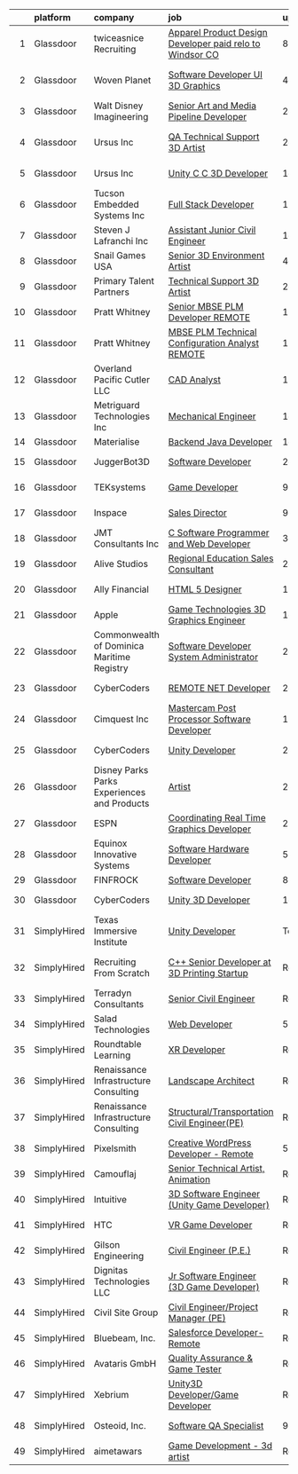 

|    | platform    | company                                      | job                                                                                                                                                                                                                                                                                                                                                                                                                                                                                                                                                                                                                                                                                                                                                                                                                                                                                                                                                                                                                                                                                                                                                                                                                                                                                                                                                                                                     | update_time   | location                      |
|---:|:------------|:---------------------------------------------|:--------------------------------------------------------------------------------------------------------------------------------------------------------------------------------------------------------------------------------------------------------------------------------------------------------------------------------------------------------------------------------------------------------------------------------------------------------------------------------------------------------------------------------------------------------------------------------------------------------------------------------------------------------------------------------------------------------------------------------------------------------------------------------------------------------------------------------------------------------------------------------------------------------------------------------------------------------------------------------------------------------------------------------------------------------------------------------------------------------------------------------------------------------------------------------------------------------------------------------------------------------------------------------------------------------------------------------------------------------------------------------------------------------|:--------------|:------------------------------|
|  1 | Glassdoor   | twiceasnice Recruiting                       | [Apparel Product Design   Developer  paid relo to Windsor  CO ](https://www.glassdoor.com/partner/jobListing.htm?pos=117&ao=1110586&s=58&guid=000001810e9c84d59a0ad4e4442e4606&src=GD_JOB_AD&t=SR&vt=w&ea=1&cs=1_95970849&cb=1653807548031&jobListingId=1007880361563&cpc=036CEF58F9688075&jrtk=3-0-1g479p19k3c57001-1g479p1a2q0vu800-8a11fdc5b321a8b7--6NYlbfkN0AIiLXtwtv0BDns9BiY4ItblantFozdL6jLmLxNvS8mvjuxisTwqC5ewU9J4A8E63foJ-A_lySQ2VsWUQwE8anLgIJJxcV_Bb4WZI8E7VZy_mPCi2vahptKgDx5Pv8bMce6aD8P6J1jFxlYHhuFHZVSEaaG63pBZsUYpKgUcgevvK8GLMYD9fd59yFV9CSVvzo87yat9GvcG9ZGuylslfRl-E5OFkM1dhYik4CHnTGh6Nqs5ZFKmK3lmQsFBpgN48R2KnFT8gOLBlcl3s-WNEuWNnPhvdfVEhrBXrW0q_FGPMFxAWQiVq82LAfpVY_ySBQyiYDHvknQQ5-EAlut9DrsfIFrlcJbLdtv7QyreAJQFTZekX1sUyrLKlg_KzD0pwY8MdH-yxzghHFHE_Nny5cxcZokhTtdkQG_ltog-lB_Gq9cyLnBpL4OYKkmrhgpLm_LdS7xwEixq2i62EbNVg1Oev7K9iQokvNi4JPoxjOzoCBMmb4CrySyZPCeuoLcYhX_ZpU0K1XrrEbOob9fgE_i1HV_p60QC4LQoF1ktrDpyoyxlraYpV8y)                                                                                                                                                                                                                                                                                                                                                                                                                                                | 8d            | Colorado                      |
|  2 | Glassdoor   | Woven Planet                                 | [Software Developer  UI 3D Graphics ](https://www.glassdoor.com/partner/jobListing.htm?pos=114&ao=1110586&s=58&guid=000001810e9c84d59a0ad4e4442e4606&src=GD_JOB_AD&t=SR&vt=w&ea=1&cs=1_f78dcf0a&cb=1653807548030&jobListingId=1007890992132&cpc=A8EA696C92E7776B&jrtk=3-0-1g479p19k3c57001-1g479p1a2q0vu800-7c8ecdf940791dc0--6NYlbfkN0DSgjPPcnEdvoK3uuxfISLALE6pB1FR7YSHOr_tSg5_QCn410VK5Ds4sai37YL-FnH_M2Fnv0gjQ9TOzNTRle5O8StGDaF5nwXTjI4WZakCJvD0hoVC8rY9ZivgsNBzAZH1yAVgljWPxrQjSfhDdac-mVtFJvKlX_SSyDg74TVmkLWO-wnLXDbREoiEVm7c695Xab_JE4K77Sdv0HjICmipoBYVqD8q8vTfv8dxdrEqAXQh7Qp6cARbfxTCGzRiMpQ7Ceb8_sI0TkiObN6hQybmkripUpyGAHw0H5K39srUuFiErbrXf5DMGgMxi-JK-5OTc-A9vXhL87z9Qs8frdECHw7jRt2fMTS6MFUrMyglTpq1JKb7DvWaPgZFoZI8JmWT6Uj2gN4AixrZXMBNuaOrARkVA9Gx-9YlAFIdVJmVdG79gU-5tVVRsP54Z8_RJloXntSW56kTwLOwZjyjfYKSyb2Tz1TJWi_3waMIDMAJ2sH54CUBWZ0Ixd484KJRbvsaGbsNYLIXeSW_X_rTEqlJzhVkfASTiMrk3-wyXCVuZ7ZrrDYwe9h62WliyMUrhnQR4kA-cZf7vsGt5-4K10UH)                                                                                                                                                                                                                                                                                                                                                                                                                                          | 4d            | San Francisco, CA             |
|  3 | Glassdoor   | Walt Disney Imagineering                     | [Senior Art and Media Pipeline Developer](https://www.glassdoor.com/partner/jobListing.htm?pos=124&ao=1110586&s=58&guid=000001810e9c84d59a0ad4e4442e4606&src=GD_JOB_AD&t=SR&vt=w&cs=1_4deb51b9&cb=1653807548031&jobListingId=1007895970564&cpc=C4A69CCDBB3B9599&jrtk=3-0-1g479p19k3c57001-1g479p1a2q0vu800-0d85419c0eff3377--6NYlbfkN0DAFTyt7pbDCC2JPO79CSdi1dIb81yjczP5qsKcZIxgiRd1qisRd4re16D_VG3-wzVt0-0D5x6rmlss_VCg6q5uzmuhY_PrdreCqSPE6Q76mZD-WMWmgdFJBtb2bJJZ1absgdvkTQaQoHr8cfIBECnQnPQdmHAH7IAf4i6mr8uXlZ3hthRGMLyTPMRCWyNmyK8xCpWw5E-WuMxpBL9GaLwOvfakTahWdokrNXhXrPDEpYTdSd2ooyuwrezVXUJJQqxMDSkXgtdcH8lhDe7Hgv-ipJJ4yXK7QP1EcijSMNw7ncvHwH6CjOmFbpdTKE6s-_rTltAR-MHKsXwqNrEjWAj8MpBK0rDoKcXSXbtkFe_1dwhbtDiCGX_q_q59neVvEYx2JbshJACE4nexC802LHnMkBHpjJku9gEnxd8-qXIS1bhSbyxB8D-D)                                                                                                                                                                                                                                                                                                                                                                                                                                                                                                                                                                                                           | 2d            | West Jordan, UT               |
|  4 | Glassdoor   | Ursus  Inc                                   | [QA Technical Support 3D Artist](https://www.glassdoor.com/partner/jobListing.htm?pos=123&ao=1110586&s=58&guid=000001810e9c84d59a0ad4e4442e4606&src=GD_JOB_AD&t=SR&vt=w&ea=1&cs=1_93c2e24e&cb=1653807548031&jobListingId=1007895506669&cpc=1CBFC3E34E2A31FF&jrtk=3-0-1g479p19k3c57001-1g479p1a2q0vu800-2f95e1f65c736e8a--6NYlbfkN0CT8vBT9H5mqECx2dfLV_FONLPDKpIRssxVwtj05Tmm4rA5I0VNOPdM1oYsK66ov5pd1D8TFEzF-bPxv7iFcqwJIp8izRZ0O7z5k-EIgIS-qEe3oSm8paC71AzvSTsFdbaqVcnybvg7X3v-Dl3nVei1INK04EuV7KbUNp9NSXlRlNBPnwF4hc_LsGlEE-AaNZvzm4ZA7vXpyZPm7v57EMBRz87C_HhGUbs8njjIMve5lDnKEpm2TndLO9niM_2YMMsDghyT753m9Wl0IH70lPlrILQM-Lnj5KvMKW0Hf15fCu3-qqRY_BQ-Orgz4U6byYLyfJoVp_ABLLDBrzoDer1MWaMdCe1bzq2QGaOQUiullHDl0HwP9svnh-wT5nTLgp1oJbrjKmcNTt5XdzV48PbM6dt8fmprbDwViJsTxwtYRDzNmTs7hCy6MCjYfU44Ry1wZUe3b47QNOOdkm5stWB43lH8KD1CtqAqXA2L6qeSYOJdLfogPH36olUaRPEBSSj11YEPYjCIxyRKuPsGC81I3WL5kVhkoMvDq_9imx7fDjYP-IElT7WkB7rE_S7H7jsJc4WLC3eefJnLeovcFI5OyC9iCj0UWlBtZkgI8DpQ8YqaeSi2wyT05Dv8S6RFL9zBUONJNxXrP8wpB2EaELkq7rr66EM1A1ivVdZi1qUBiTiejhbkN2VlOOGpgJM6GhifoVSTUrwaUQGdujroaRkNMrW_qjqW0XGWM2536qkeKHJ9yh0ozgmmf1v0-5oafQTmJkhOe24p_JurFWTc48wBgqqSsglpC5NnSi7una9H393IeDVVvfxC_84e5pT7eTApKEy-W1Oqg7JjTmxSLpjvoeg4JDkalMSlnSXyzQV7GtRrNbHEKwPT3phaG1PImrHn17dm5Mdr_Jr_zmt-Rz-qWy60tHxagYpF4x1GZUj7GUIyZNgCQO_aE2RPGh1jim0mjt-cc9t4xUXzMVxXEKr5p_f2jaOWvpPJuGT1e6iNx17LOar0ABTYzL1rXgnyuQA%3D) | 2d            | San Francisco, CA             |
|  5 | Glassdoor   | Ursus  Inc                                   | [Unity C C   3D Developer](https://www.glassdoor.com/partner/jobListing.htm?pos=122&ao=1110586&s=58&guid=000001810e9c84d59a0ad4e4442e4606&src=GD_JOB_AD&t=SR&vt=w&ea=1&cs=1_cf3ca2db&cb=1653807548031&jobListingId=1007899085214&cpc=56C4EA4A1A191A49&jrtk=3-0-1g479p19k3c57001-1g479p1a2q0vu800-e94ba3e8f5e09dfd--6NYlbfkN0CT8vBT9H5mqECx2dfLV_FONLPDKpIRssxVwtj05Tmm4rA5I0VNOPdM1oYsK66ov5pDGOLJHGnDLBGJyQ1GPi5-bziv7MwQqUEBr1DOUreN8GzYgEC_gJlyWgSfTpdGPPjD4QSlY1HIR-NFpcoAXS27VgnrBDy-bqdhYISd3i7bD79cjzAdSEJN2VeD1TohrI3Kl6f4QCjwczBeNwLH492qEibsIYUqUqv1obeyjhm_U6tXQQQYMvB0oqKZB-4clx3_VDDAtfbIzk20XcGIijaVf1iB5mIjDtsGc4bWVqeZW3rlvCylL6PtwqdlxRLcC_tusSnNKVurm-c1d-GjwcYDbIZNJ-DYqS4hw0VrJlq6llBSDVc-Juf__BadU0uzlxcgotLz-PTagkCbRMooCz2tqROxSl77ccmnRe8YFBMa5JaGtHwi2RJKsPo6Q8-wOUWNO2badF__AL8lRiR1jB6wgrkY_tnA_IdcKF5O4SJqPoVufWnd6yMZnEdXh2vTOhhylZjQ8dMJF3QGQzp-VyU0n5MaZtRGd6GBMtcUpo7OMArGJJhGcMgvMl7QKjt09ZybzD_BLLae9A5NWAsNAv3DDUSis0PpdK--iglZGPmcB5z3L1sM-PqqY7znYjFr9Ex7q995PrxpQ3SsbOSgZmjsNifP13dyAs3K24jrrIBT4D14S1iPg8QFMoXImt_F5JF2LV9AK_o0KKkd_Ou0DrsD7qv8dlAEq63TGLP73OERWcglX0tuJpoiDSX58eKpHAscMBal2p9BmC-B0mi3Vmvpsf-oH601Mu_fLPylEPozq9WSIWO7XAB8YcV47g7yfq6Uh0v6YNaiwDUdZ9WvBrllwHdEvUrC7Rzrhh5P-Qn8zJYCLJgp1lPQX_Ym0bLjO5k5t0QXCK-bhWWx0kB6s9jSpINAURFzXkHaWi7-syFcYZQxuxc2-GhY9qsQcnfl0DaarNBCVagFhLPvylFZkEjzKH5u6DxTyMeOkzRXsxSo-rC3dYG5Q113)                     | 1d            | Redmond, WA                   |
|  6 | Glassdoor   | Tucson Embedded Systems  Inc                 | [Full Stack Developer](https://www.glassdoor.com/partner/jobListing.htm?pos=108&ao=1110586&s=58&guid=000001810e9c84d59a0ad4e4442e4606&src=GD_JOB_AD&t=SR&vt=w&ea=1&cs=1_b754d400&cb=1653807548030&jobListingId=1007869703832&cpc=CCC092465BAD6A93&jrtk=3-0-1g479p19k3c57001-1g479p1a2q0vu800-5fd1bd1142a7f6cf--6NYlbfkN0DukAwDndutArnS8OT3znlJ-TW2KpK_7rZjO0LfXc6UVM8FZ84QkzchW6kNIUk5yXlGlSHINEs3GYnHAe33ruYQ7acu2shX3y91fy7GA5Ggb9jqgENRH08a7_WN44uwwPe6j8anbHaGKcyWCIuJ_7VIjc3Lum0BrcwIswYWqiG5d0K5mhptP3KPyyMa2tTd2Y623LsBSXEsGceaH9FkcGWpW8MSdJ8enUmEZE0_lgkQlBoJPj8Zw8v3caaZHYWrE9-Xv4r3MUJMUGPvGVtpYhJ6ZJcU5gynMEfppKHDB8HihaHxiJQvRxJtfjfTNcC-zI_fGbhUbSjU6zHWhp5Zb_HJt6EexvC8HfSU-lYGeJ3rZdbel0-7DvZYVxhgqsu4bZYssQaQGW-HLA6lkaAQPn4MZ4z5LnOAuase3orxzWRDZ1nFWFKcip-9reoEZ7qQHJkRC8mPN3VZGnNDbfw4P1MMWZSA0Xk3Ac0f8pMoFplpkhxTnTJGRRz2hz8CZsUKhtk%3D)                                                                                                                                                                                                                                                                                                                                                                                                                                                                                                                                           | 11d           | Tucson, AZ                    |
|  7 | Glassdoor   | Steven J  Lafranchi  Inc                     | [Assistant   Junior Civil Engineer](https://www.glassdoor.com/partner/jobListing.htm?pos=103&ao=1110586&s=58&guid=000001810e9c84d59a0ad4e4442e4606&src=GD_JOB_AD&t=SR&vt=w&ea=1&cs=1_2913a212&cb=1653807548029&jobListingId=1007899236167&cpc=4975F0A44038F145&jrtk=3-0-1g479p19k3c57001-1g479p1a2q0vu800-81d681516ebb2445--6NYlbfkN0D_KRozbKJx95I3LRYgbj09bqBDFeyQG4s8tCOB31p2DEld8ztPbmN09lK1x0mXGdiz1Rov8eNVJZ4KZ0lrblLLlYCYSIiqXnxCxP4vwJ5WtwkgReC5NMacHbbPY4U67NMMAtV0nWjXrkbMUVARhIuHRqgNZ91hqussH96hFM7oP4W5Bfc1F3HpWlK2ZUgyBi4eAamSp377S8P4SWYAKCQ-lleh3XHHVnDONdAA3yx0q6sWykmaP1o0fULzZ6ctmLaOrMmv5MfU23odZzo5XvWoko6qV7AQv7gkHyEKhAKQv9ZsEQqWjuGJ0lSU2_IUKkQ4tW2jQWMOcXLFNGuob6bAmDQxIjBQmkd2z2RhFXF1iyguHWoffkks7sURXo_C8NBEG99E050C_3XKJpZFpQhMmupikvZyeMtQNEidDpFAWNAgJ7yFqX2UOWRhLSS0c2JkiFZATx_35TUtZxCbTE_FtImj8Egg86nJ2U4SV7Wb6m-MPyiKBWj0Zx2UmCjfzmj3WPAI0N44sjTJCsEpn0Yv)                                                                                                                                                                                                                                                                                                                                                                                                                                                                                                            | 1d            | Petaluma, CA                  |
|  8 | Glassdoor   | Snail Games USA                              | [Senior 3D Environment Artist](https://www.glassdoor.com/partner/jobListing.htm?pos=120&ao=1110586&s=58&guid=000001810e9c84d59a0ad4e4442e4606&src=GD_JOB_AD&t=SR&vt=w&ea=1&cs=1_55d44d28&cb=1653807548031&jobListingId=1007891121624&cpc=C891152315FA1AD8&jrtk=3-0-1g479p19k3c57001-1g479p1a2q0vu800-6f5450737e7cbabe--6NYlbfkN0Cw7niSvkhlOnyUOIKh8iEFaGQrF0ehIy67CPytvastGet8VY92S4eEQPA59FvJSyALzQLKmON4ihT5y7FSAQA-pZYqnf8L1IqcBVu5scR2AtIE9jU4FxRkyLy7SNyCAx_VBfRBgn7s1AhkzDn4utQikeMqSMZpSgsG7xb7uqaP2M_HV_5YRGDcBn3SACexxgrtB6EDkuvkg-jdV9WJ-lh-s-IvSxKpnJdUtoUQnfhkGI6UwoWTZCDWotcYC5i5W4jjm7P9JbrA4hEBXDiU0MId4rCBImYM3CMAdV7JPANZFIHMavuttdYvIcVHUPBmWvVHzw4pYybvwTgvivTRQLdDlL0ZUHSCwmV9TacEoSpH9BpIA0PJBBUob_Igws85IOR85UeVCEmGToQMRlDWeBesAtZOzdEkA7rQA1FJnGIZpZUuRxbb7fS4W5oAaPPmFF27_O5kwPe5up8vVKkecyYc)                                                                                                                                                                                                                                                                                                                                                                                                                                                                                                                                                                                 | 4d            | Culver City, CA               |
|  9 | Glassdoor   | Primary Talent Partners                      | [Technical Support 3D Artist](https://www.glassdoor.com/partner/jobListing.htm?pos=129&ao=1110586&s=58&guid=000001810e9c84d59a0ad4e4442e4606&src=GD_JOB_AD&t=SR&vt=w&ea=1&cs=1_833621fc&cb=1653807548032&jobListingId=1007894993811&cpc=F41FEAB56D215062&jrtk=3-0-1g479p19k3c57001-1g479p1a2q0vu800-c0b4544b55f3ebd4--6NYlbfkN0DOCvLQenlXS7fh3AEEtPwhntZQnPW7UfiJ0vyM-Z38ZvlXuLrJoooXVJlodcpC3T9Od6cbpfJgIWqiuINw0fNhhNTaF1Mci7x_Zd12RqSMfqbdVCxm5DssEpF6HAe2Idg3BtLK9AsTmb8en9iJfky4k4-O2uNaUztv3f3lg8BajfMA_IRDY__tHwEGV6amdfqB_OaQXk2WeL6mfh4kGEwZ9BWXN4ubC0Z_j1huoRREN2UP_Li3P4uFbcpYot247Bw-jt9ocC8HgFG0Ax7Bq7E3ATdtJ2vGpE6-fB9Lu6lfM2iLgE3z6oP0AnZzLTOmedZO-eYipE_hOTV7Qdj8klbrjom7-CZ1WlINl5ofImPRP6GlgICzjmtUYr3W4khRhNQxE7IUPxfDehSB76Z_ryvJ0eJ3DucOw4swBnC0Mfzn4hRm5mwRn-4NVl3UecZE3YWTLWIpI_Nn20DBBBWLYBBHeMbrmSeBBEHylpXGdjvpuhlrFgnmXYeJrU6KFaJRGplvClA020XOlQ%3D%3D)                                                                                                                                                                                                                                                                                                                                                                                                                                                                                                                      | 2d            | San Jose, CA                  |
| 10 | Glassdoor   | Pratt   Whitney                              | [Senior MBSE PLM Developer  REMOTE](https://www.glassdoor.com/partner/jobListing.htm?pos=113&ao=1110586&s=58&guid=000001810e9c84d59a0ad4e4442e4606&src=GD_JOB_AD&t=SR&vt=w&cs=1_10cf627d&cb=1653807548030&jobListingId=1007865501586&cpc=A0032DE20586B9BD&jrtk=3-0-1g479p19k3c57001-1g479p1a2q0vu800-a51004b28545bd0e--6NYlbfkN0AmeoOzMpFeQa4nQauBOkgcasiRGbz5T5YfctgmEyRynu_B7G8R18zY3QvB_Ozxzaa_Aq5b-oEUSjsLHODoWQDaA7RdtE-QN4mSB7B4hf6V48DBggxRggw5aUXBOttuuONLVu0RGIvKthxZP0NA1GttSvPBxSIn_JEhtNqcBdLD4XOHDJ5ibDz9WEw_HnmbnsM1VzvFk4_cHV1SsOtnm5SwVJO56-ZseEgyFUSuB_zMURag6bgsi4OSC90c7J74V1tHuhyQl8OuIAdD66umjrIYebsLihofH4hoe1m6_XanOIN_TRDdX7n2YjfIVCHpATHARIpK_FDtIsZmdPnkPc47-eYdI8z_yyCaEr4O1sCTmfgWkJvw7YHG8TD6PQFvEPGnH4dWv0feiqnVwSZZWiH4dGLfKYbnjHJkMscwVRZ7j0XrZRAt4bfwE3xDGHtkKhQsLNA8rEC47rfpoNPZVdwPx0PLOQ0UUJ0RzJwQKSg_EvLVyJ6qZiIad8vFVkEsPRaaT4B2ERk9ZpkhRq3OB7JE_uViRuKSXe4vjDijffauGEo1hNKIaC30A1kfVJYtHfXGiCSTXMySUA3ZRzEoY1c5ETg3CZL4bEQrtjdKJBCVIKSIXtUxn_VOT2KbTymcnRVeDJPw9_-usNsxsATqNVLfn77zFf5pqtyJHacQNtMYFh-MmGu1wrRfmzIShxx9QseHBtqRZoXwe3kmIp3PQ7E_ssPZqNXrRvlQdlUwaX7qgqlDZhk5925ErxZ_xlS__QkNX6QqRPoZWzFL2kAq_qfMtWggxKyS3T8B0MOtOO1CYL2pM-ltuvDG_1eWNU1cgk9n1bGnuScGKA%3D%3D)                                                                                                                                                                                     | 12d           | East Hartford, CT             |
| 11 | Glassdoor   | Pratt   Whitney                              | [MBSE PLM Technical Configuration Analyst  REMOTE](https://www.glassdoor.com/partner/jobListing.htm?pos=118&ao=1110586&s=58&guid=000001810e9c84d59a0ad4e4442e4606&src=GD_JOB_AD&t=SR&vt=w&cs=1_50885ef0&cb=1653807548031&jobListingId=1007865501583&cpc=280AB1FAEDD8D536&jrtk=3-0-1g479p19k3c57001-1g479p1a2q0vu800-e56c74e73a2341e6--6NYlbfkN0AmeoOzMpFeQa4nQauBOkgcasiRGbz5T5YfctgmEyRynu_B7G8R18zY3QvB_Ozxzaa_Aq5b-oEUStuLmjlqXS3jaGJuEXBlkbOYd7F8nqbuwD6Xm-1Ek42RoyLPRVbiVBROKLLLJjep5k9fcRgO_6Fu3RszPY2VAiZrXNlXdm3PoPBQIl7ysMIiUVh3YhhRnnsS8yoOgHgGvq5nlhVbQPAY_e9tYb-gHGIiNsVAPrTYQr9czYOv_yEshRxnDPn0uVqnvCbwNCdAI-as-7eN_Adro_Be4JslgwFIzBBs7eDR2rOXGfuqZQn3cB5d69LLsuWzUOnLIqbqLAYpe99uFY0fj5leZ2MUKc3jJgqjH-S3YewK71Gkhh8Ybl885xT-HCwP6SqZPmL13kdQ2ZAQsNFCvfuC5Vs5MqpmDAODz-IotU-H_XImAGIbZROhImxYXv-KlhZkkVdD03Yr-e8gE-Ofm1t4EH5tbvnUiIxR2eVDDaL5T75aK07kttVPnG-z50x8h0mOEcaznRk25y6ktG1G26r_wBxbvO0W8W21dY0QVKEP-q6dCLpsaOupW0C54uqUOI-pWzd3I42sCLhgbbg_rOUQRrG-RrGnrape4me9GFgaTafRsVVdYrLTY1XRUJy2ye5RvWkxUVnkIe68CPhGFOOl1l8IIiU1QfTreU6a09QuosPo2EgxUVF_i42X6iE4o3Uryh4o37PueRptnz3WswW0A8DJlhcdKFo5XxlfEddDu6_VAkHom080dOZJQokQ-IhgD6l5wb-HEC0HCFBXJZv7iOWTMaDedL-n5yHOtHP3_f9e-to4fd3m6iKtB0bfM6kZzsZN4g%3D%3D)                                                                                                                                                                      | 12d           | East Hartford, CT             |
| 12 | Glassdoor   | Overland Pacific   Cutler LLC                | [CAD Analyst](https://www.glassdoor.com/partner/jobListing.htm?pos=102&ao=1110586&s=58&guid=000001810e9c84d59a0ad4e4442e4606&src=GD_JOB_AD&t=SR&vt=w&cs=1_c1adfb6b&cb=1653807548028&jobListingId=1007868362515&cpc=B678326656D05A7B&jrtk=3-0-1g479p19k3c57001-1g479p1a2q0vu800-0bb0690a9e93f305--6NYlbfkN0DOOnRDLrEJuK1J75IGKbcIpdCcuPLE3wu0-haMyvky-o1QRti_szC1BGDDv5kxCexFlJJOQ3QOwkFDoLBKRlhcbpE8Etc0KZboud5XBvzA96EK5RWBbnJBSCtoaZ5c4Sjsn1IutEaOA7Rc14BwBIMY-U806kP15393gN1D8JqtAKuEks2__sMgPMnoSq0HeBxScsmEnEU5TZ-VrsGm2JQGuh7J9bSa0yI0lm1B4cJsDFJ_3766mZZwtxSQ_5juzgD1o-ypuxaaOWa5GI_aqF3fJsyWt3m_g7ZmwIPBynm5o063zVXxuEYYlGiKdR7vhhuFfpXlyTVbrjIYpKurr3_IZL1GXe13hjeKbPR0UEkQbbLJAjUzcy2nNNk7kmt2shZVZwlQY_2cIF6D5MJm-dI5veq7ld0kPFl4EU8gmF-U7bcopSRM7qsqNOxZ2ZNslaPcVVReKHoll1D3HE_8C_DebENj8tmwQZ47bR9vHXPtraxfi1f4CIHk1lAhspdPdwTa8B0ZZBN4xNsNgLObN3EPaoZ_HvKDnHQ0Rg2gcmXPZWreLPGAS3jGVfgtniqTT_-t8mxeuUeLUNfyq65uTW2C-dzoHcYIFoLf_PpQ_5iQKGIP86JoHowh952G0Jn2S87Z43mYpuhpMgAq_mpQqkc_3O-fv1vg_uhmst4ECxqAAsckORMEqUBgQTo6M2PLRfbQqGT8gIzBuRc5Y6Q6MS56hXo5yTIYZxzFbYbyUDCmlfMr3PcDWB0CQLXKxY-rrXg%3D)                                                                                                                                                                                                                                                                                         | 12d           | Bakersfield, CA               |
| 13 | Glassdoor   | Metriguard Technologies Inc                  | [Mechanical Engineer](https://www.glassdoor.com/partner/jobListing.htm?pos=112&ao=1110586&s=58&guid=000001810e9c84d59a0ad4e4442e4606&src=GD_JOB_AD&t=SR&vt=w&ea=1&cs=1_dbb9d65a&cb=1653807548030&jobListingId=1007898886245&cpc=EA19F5B90D514204&jrtk=3-0-1g479p19k3c57001-1g479p1a2q0vu800-b17aa5990e2d13c0--6NYlbfkN0CTJm2Y-SUHCF5Ab7-Lh-42ckmVQALYUjZlnNirY3KK18_bBi2fMducxHUbBbWxwHWCALWSBE4r0uEMz6z8_frUJl3TenUGzFXJJyN6qtVgtdRS-jFND4MA3PKuzytVsWQrgRe_SVA-SaGKjhsXVOlz4Yh6nvoWgcQVK5x-Lle6AdlBo7wfiIaBdMGOoa3xfBONY9IKaXVYfs39YzHhGoGpBmEtlfHMVvCyDWiBi0yNX8pRAKeczIPs81nuBwMXW7BJ84T_CFgXsvKowEHKQGo_WZ87pxTOelUQnkYrGC9PAiyHVbV-IEHEW0Vqd_AIZkHatQVn15Lbw1jc3EtTY7ptawV_j9ON2lUZbrxU36abW4E9NQ0prYvhufYm4bBgAQy_kW7-qUXy4rsAlHpNr-8sHmtwj1uLQ4fdKF8eqnJ2Ti4rmpE6S1l34R21ECu-g2XBcVIcBjQOzEEQXYysVyaAh2T8GbWdUALH9P72ABQuwni0FTWFncNpTN1ASsYvGVJ0I8koAOWdww%3D%3D)                                                                                                                                                                                                                                                                                                                                                                                                                                                                                                                              | 1d            | Pullman, WA                   |
| 14 | Glassdoor   | Materialise                                  | [Backend Java Developer](https://www.glassdoor.com/partner/jobListing.htm?pos=110&ao=1110586&s=58&guid=000001810e9c84d59a0ad4e4442e4606&src=GD_JOB_AD&t=SR&vt=w&ea=1&cs=1_dffbecf6&cb=1653807548030&jobListingId=1007898576123&cpc=444700D72F2ECBCE&jrtk=3-0-1g479p19k3c57001-1g479p1a2q0vu800-c5f81152a7f187be--6NYlbfkN0BL1DyQYBK1tHwoBciZhChALBxjrhsy8rFgUIA85pUFUYWyD8JNRbN5GbuOwVOSt-OqlM_96OIZMvFGhrgw9RqEr8FVKjqsNwAaD00HF8SNaJ6UbA5D4lMGHNSV0MS-Is2bTqsuhDqUMBPRpJAO44Y0UO44DCtLsuBIGe3cEj6yKtqvAV6NkzzlAnHyLLGdSdfx3j4Fl-16XxQPW2JzxGxoQ_enWFC-TvcgHL99Rv8UucPiJxtttBBUKdlqu3DvDr5zM6xSc67GSbH0O1mpyuoRYaMCn679forfvUCaorpWiG1P7eGvQnysV_EVbEADyZxDwi-as4H9JmiZwx2oD3gPcweIeRMExJukTCPbHKHR99LGSq70NMRw-6cLsEvhxfMMhHzmQexC-4ZTWsbXTCIk9id3_cQStiaEKj8ISO6rD8vSAS0C5i18f-HCrxlTyaq0pDzBdzo5lpm36YpYPoSgXnulZp5JPl8P0kLcJ0fryxtlDMadkarE6FUbBbwRgZKKxZ7yp7caHQ%3D%3D)                                                                                                                                                                                                                                                                                                                                                                                                                                                                                                                           | 1d            | Remote                        |
| 15 | Glassdoor   | JuggerBot3D                                  | [Software Developer](https://www.glassdoor.com/partner/jobListing.htm?pos=104&ao=1110586&s=58&guid=000001810e9c84d59a0ad4e4442e4606&src=GD_JOB_AD&t=SR&vt=w&ea=1&cs=1_7b196f69&cb=1653807548029&jobListingId=1007895529020&cpc=214767B2CB6D1786&jrtk=3-0-1g479p19k3c57001-1g479p1a2q0vu800-fe487e633f2c9d77--6NYlbfkN0D6R_LooIo0XrhooaEU74opfISuQnu_V8ZR3VJvibYqco5pcIz0yYB8Ieqd1FkhICQdZmwB1le4wLprn9-SLhES_P3_FDVEzkuWPMQTGt_ttZ29oX6OyOlV0ANOoVlJipMkrSpf5-MPTLxiViNojMGK759bWI0xcNHN1aAkc_MVoHbKbSR-NGx65tNAebyb_RBkyyi0rEd0T6iLKWSZ9Thd6Kou8a-Hs6pACna0I5Eh97F_RDiJAHHIuYnbz-YR2UlNno0FQUiZNgkxKmg7IuXYsSvO6OySN413lfFHG0CqELlxMnpP13BXtfdihmqIp66sC9zg4dlM2GD141vJPdb5eoZ_lU3hhaXi6Hyd3zORMokhZUDuGXhYitSB7DUBm3bWye_hyA5pxYRBTx0Wp5ry1KLEgX42NLgQ_RmELGvCCoWHPToxa_i1pC7hWn02VNhp3KJ7ZBIc2JWZJeBT9vNE3Kz4lcCRDz5fmCgu0LNyhxmz7ew9AGnA21Q5iee1G_4%3D)                                                                                                                                                                                                                                                                                                                                                                                                                                                                                                                                             | 2d            | Youngstown, OH                |
| 16 | Glassdoor   | TEKsystems                                   | [Game Developer](https://www.glassdoor.com/partner/jobListing.htm?pos=128&ao=1110586&s=58&guid=000001810e9c84d59a0ad4e4442e4606&src=GD_JOB_AD&t=SR&vt=w&cs=1_5669004d&cb=1653807548032&jobListingId=1007875996476&cpc=451933188B21919D&jrtk=3-0-1g479p19k3c57001-1g479p1a2q0vu800-6bffca2e1afbaef0--6NYlbfkN0AuKz8EBO1xHDEL7V2YF9xF3dC_I9B9i-Zw2Jh8clPMK9BxhHDJszxSyW718EipT5Oq9GRhNCC56mPg0JChckExQGkTED2HSRuhdoRcyUk8TPVF4mU0Q-baBuh9Zc7UF_MDiwaGijfRq_ioHoK6Xujvvr_2AEaIHGKCLRBJg362LpGZoLQBQlkA2kOJm-Zh7cf1wMXu2OoDci9Vs3xGMlNvgnBRYSGsDGYZiMQKLaksCZPOdQRON3bvVx9TJ02fAktnDp_IMb2ZV23Bbr_FaWq9w9VpWPVMCD88nM9VmjkYhXfv96G3AilDbV95z5fV3nG388abSaiVRv3B7oqB_BpW15yNj7Rz-m2OBnzW84rTwWkSO1goDjydKvvlyyy8riOnKxN1u3-C0UAdgp-8Z2GuHS4uq0qyQc0QeAyj4igN9h9wyXh9MVvQwAkIwUJv9KQZhNDC6hDkOLg9sf2_LcF4AAzPjEQ5df3vgTZCOiOoms-np563n5zJwdMa8WUW0Sc6n5cw-j-IyzdTEPaoOoEGkftgD6YynT19narjmUS9mfGO0Ii3bf9lOq4aEJ2zX40WFrNCPt2CuaBasIkwhHO0699ZVMfACQVehrNhwiO0cqUTXgAAiT60DwrW0Sd0duGZ9s7TX6mHkkAutTYoTqVWXW5_dAQuDU56FxdWLM1VTGYZRMroUbUQ8OGUN7YxgCAaXtE_D_fWkYmFLCchTX_nFOwd5BhsOSzOI6ugpp6q70_PDFxdv3Zx5jwVZN6WH-Fh-ehZvHIzC2AR0et76o_SrVHVcNt3DU2IQpJI9amU7QSzC8b9MWzzUMh1WIBylHASJfHID_cG3iGEx8LV8qmwrI7I21aVL4YaNB69_dGFxhPcpXi9xkDvnMyY2gomrS-szm8KWz8jnf1kFzfXtvGjYmZQLZ947wB19dPFGPpUjPWkKG8JZBP7QgL90tPNfpnikij8IgYdxw%3D%3D)                                                                        | 9d            | Cupertino, CA                 |
| 17 | Glassdoor   | Inspace                                      | [Sales Director](https://www.glassdoor.com/partner/jobListing.htm?pos=121&ao=1110586&s=58&guid=000001810e9c84d59a0ad4e4442e4606&src=GD_JOB_AD&t=SR&vt=w&ea=1&cs=1_b6a93bee&cb=1653807548031&jobListingId=1007877340321&cpc=44CD5376B8534B8F&jrtk=3-0-1g479p19k3c57001-1g479p1a2q0vu800-70e805d956304179--6NYlbfkN0AkaBhM2ofTfpGCO5o2xRbq2m0JsToxGpRzcE_D_fUUdNkps6Pz1qZI55GQXlHSV-aiTwSrKbm6TvsFJqG4IRRekzrGGM50jYlJsYAsYShBbBPqK3Nz2lswo4NvPTJZBf1Ym5qrTSkuEET8ipE8cxPpc6wDkH5BaNn_Of6lD61KutMEJXaVF2rjxCe_e1DOl697qhpb5SdBmjgZBohRs5hwwagIi3abVhvq3TsoZw2DHKkHXpfHcm6Nm6TUxaCVO0d0GLDZ2Bm3GGSDl3T1p9C4ouFF9g0VsMao-vLkOUcXMzp9n-fpjDvfPGZA9iDf5uQONfBrJO3JlTWGoxpx7zQulVH4EDsqZi5feaU_TFafVPaUmGWjXS8_P0wscbfDpWTh6emt5u1MYxoQnrBRRAc-Bn166mnPZv6jgIeAMP175FIHAVs1aonQY12n_N6WSrcBxmx84ceRwgKout3kvmS2LFZTKLb3tizTmPW8wEwxO-YfRxXPI-Kh)                                                                                                                                                                                                                                                                                                                                                                                                                                                                                                                                                               | 9d            | New York, NY                  |
| 18 | Glassdoor   | JMT Consultants Inc                          | [C  Software Programmer and Web Developer](https://www.glassdoor.com/partner/jobListing.htm?pos=106&ao=1110586&s=58&guid=000001810e9c84d59a0ad4e4442e4606&src=GD_JOB_AD&t=SR&vt=w&ea=1&cs=1_1edb3afc&cb=1653807548029&jobListingId=1007892737750&cpc=783E0929E0928ED3&jrtk=3-0-1g479p19k3c57001-1g479p1a2q0vu800-8540b6ca81f1d108--6NYlbfkN0DodxeVlRQMdZiDTEhV6LW4ByvGYCAIhvVr60vTAeW-W-zczbXlIEExCqzW6jEaIvgFuBKyf65KvCm5ojglF0--Utv8eM2M6v20qNLRgG9PZMUY-4DPGeIF6v5WRtJUPxwi8_jaNsa1TYPO_-Rp1jATNf_VJgm1EvayqOqlC6-6bWjU9XnHifqQ8VUJ05yosewmvC95XzVDj1B6IFI60RA3KS7rQYHCV2gST2r4iQHdPxjZYjiL8JYg-Hznq-Arz6f3tp8rzU9T7jbpywT8Os_JO57NbiYaj1EJx_ChzBrz8ehwna2w0Yi8NrRAQv-Fgx9GMVMV1BauNhJnq053rswpskZ6e_asoG_TmOLkfedK70dcVdojwkekhOKbXt4yPcCi53Lk3bGjSccNgbfsaoqH6gA4rlnG5inG2qPcI14fg42Das4eiAXqpcQlhSDwx0mkV9odc35izkCnmpX626r05UklVIUNIa4ir8PlTtwQE1bA46kcP2raGPABIl18TKd-uOJGM0UozfO9l9vxtFzh3QgTIInyIm8%3D)                                                                                                                                                                                                                                                                                                                                                                                                                                                                                       | 3d            | Atlanta, GA                   |
| 19 | Glassdoor   | Alive Studios                                | [Regional Education Sales Consultant](https://www.glassdoor.com/partner/jobListing.htm?pos=109&ao=1110586&s=58&guid=000001810e9c84d59a0ad4e4442e4606&src=GD_JOB_AD&t=SR&vt=w&ea=1&cs=1_86f68d2a&cb=1653807548030&jobListingId=1007895124397&cpc=AA718BBA0476CE1A&jrtk=3-0-1g479p19k3c57001-1g479p1a2q0vu800-2fccb21c2e1ea881--6NYlbfkN0AtR68e5gWpPxoovZgA7Udo-dcymoK0NpHFMpIgh7LYzwY3wN5rRkTJw7S9Un75A1UkfoEPcR-RLTtmXzPwKmOqMqSUGO6XxXBLFjazCM3V1ZfBf1dsKFPwpEorEmRbYNpRuaetMdGHNrVWqKG-YgcH2_4AgN8YNRiRdktTNsy0-IciB3jOXBW6M1cvLhUjxJKoHJPvwY5g-bW4yY02gwMoGg-vrrLmUK208ZGvBmsmjECrPz-kALLqSJkDyNOMmnrIY9TClQaSTHN8dr4DPCTv1wJoPUJLo3rwYCjlJ8N2rpa3Ow8RnbdbR3Qo-LHm6HKTHF18uhsjuo8CKPe6FDj7yzjok0oEPqY3Sssri6qoxG4heJN6g2SQoWgLj55yWgsFPm3EGAkdpcO7Ct71RhtcZ5dFr9s42CAp1sezhCgSrK-z7AIUb19g2_UpFmmolG-X7Kb_KLZTPW1KeaA_UeBGZ9zpSicTLJlOUsHYYlZQaBeGk0P52rQsP2vkz56puWD6yVitcfgDgw%3D%3D)                                                                                                                                                                                                                                                                                                                                                                                                                                                                                                              | 2d            | Remote                        |
| 20 | Glassdoor   | Ally Financial                               | [HTML 5 Designer](https://www.glassdoor.com/partner/jobListing.htm?pos=127&ao=1110586&s=58&guid=000001810e9c84d59a0ad4e4442e4606&src=GD_JOB_AD&t=SR&vt=w&cs=1_ed571fcc&cb=1653807548032&jobListingId=1007867391726&cpc=9908D8D4413DBB8A&jrtk=3-0-1g479p19k3c57001-1g479p1a2q0vu800-dd3b86276175e6eb--6NYlbfkN0DJ5QQ_XkAtnGD7OtNJBPWnMWX0-0yeBIg3SyIy7sPtwbzsSHHn3ObDFBkKUa5OGl8y0dJf7yi6WMV9-1iI2ctkQMj36Vqu3nfxqejcT7v8oHdks7-CuL-83cB3HB-Ah8QbIvJPvSePv3qF5JxlHe6ga12IDixKV-Q_vZdVTM9Z0fllgE2C48I_w1gA6cKbnVYWvTP7uVes2n2WR8uQ4jqyU8sc_rXfvpwRUKfc6XF78498ADKe6mlFAJDaQqJzjhwUZoo7sgBr9VihkXnf1PlWvq-6husCB6Y2PurSZJtrnXpjuhbdGwVv5hHCzAkKP4a_T_L3WMd7ELctygQueNmNi7OxU2hSAY_qci9EwtC_prfj6kCn2jdxI5FIS9sbVLaVny70b40K_811fkgN6EBPh2Fyyy-tRMyvmxUfb8iwHEfpoWuyw57dKCRNOyfC1TEtZN6YO3UoiWg5AyfSnW9UaDLWgBTWxP1F0ICpdERMUA%3D%3D)                                                                                                                                                                                                                                                                                                                                                                                                                                                                                                                                                                       | 12d           | Charlotte, NC                 |
| 21 | Glassdoor   | Apple                                        | [Game Technologies 3D Graphics Engineer](https://www.glassdoor.com/partner/jobListing.htm?pos=119&ao=1110586&s=58&guid=000001810e9c84d59a0ad4e4442e4606&src=GD_JOB_AD&t=SR&vt=w&cs=1_cdb490ff&cb=1653807548031&jobListingId=1007897913384&cpc=8795CF9063CD573D&jrtk=3-0-1g479p19k3c57001-1g479p1a2q0vu800-657f79cc39d85f12--6NYlbfkN0BvKrLyj5gPmtZO9T8euul8TCxuuKNOtzRJOomxnwSEodTz2Bc-sPZlADHp0xxmf8Xq9_ti3Wl2aurzOBya4B5N2vDLSOWj3FoiZwn5VzDo4mTgHIfcvSbGAbYXfazgkjRHIVuG0gGPMcloBCGq74MPOeeEQvuX7LK_dGcQtmVXl6CvLa3IMFXgDGpLlu88F6lMC_SGorvA_SYICxlqh-83JFINYm5_p7isEDcpcPVCeN-uunDjmLtqofvbmjGUZkbeTmJ6o6W1pFvqH1eJviH6nc_2-rrCgYPccyVEOphiQlGtcaox2EN598p3f3-8PwDNXJZCGdp08n5DImlIc3TbW7345N6sbdZg-VLu9XuUTd8KPm-eBsKSHVX9JD7xlSkWjQrPQnu4WoODrajbe3ezSlwdWFkfnHnRHn2Izd1uQ0aoTZ2YV1vqWTr4dpX1STQVx3ViRDxsIa4frHoX5MHMqb1h1q0td_ztEQQNMrobvhl_kRIN1bTwdlBa1VOG9sfNh3oMok0S0VEd5nxLz4qdcB0-YPl4cL6J65AvpVMPkrlPrnWaVh4JWn4oGZOAsMw_Yc7Nler7aQtMWA0QgVuNJ3gdii3gVAM71LiAFbqkG_4MKdna6i5_NPD3K2GrlaxCfDr8JHDfeP3ya1kMkPg-SB_-NYjvr_nxliPMw3SLmdJ8WodtNqkJ2y1NtRJ0WE6fRBC2aPF72hoWUoLfaF8FCMJkki4xABAdcIE37Ra1m-qMPQFHEPg6a7sjiQOlkgcDLBYT7VBIFNPzuo-iLRU15lZrm9WubxShAQcQ1yne-vBEJS32-TjnZWGtH2BXp3kcTf2Vrea_P-Qz1LIc1a18WhfcTul3iwvku0tzDw_OlWSceNT4ADszQfeifZ6wUuf1cYKKVDdYMk46S-oZP7W5MFnMOBX7JDN0nphWPtt9_BChA4QGrLEg)                                                                            | 1d            | Austin, TX                    |
| 22 | Glassdoor   | Commonwealth of Dominica Maritime Registry   | [Software Developer System Administrator](https://www.glassdoor.com/partner/jobListing.htm?pos=101&ao=1110586&s=58&guid=000001810e9c84d59a0ad4e4442e4606&src=GD_JOB_AD&t=SR&vt=w&ea=1&cs=1_43640dc7&cb=1653807548029&jobListingId=1007895541601&cpc=64F72CAB0E07D0C4&jrtk=3-0-1g479p19k3c57001-1g479p1a2q0vu800-d38d22800ad2354b--6NYlbfkN0BdDHiSlq2TKVYTvK036ioTcRDjelCKzvFOpLFiF--0iclsk7W_aEAp96W-52RDhlrP56bccnuytX0NfH7jqw5K3GOG26hBRl9fOQD_cgtTA1mA6hW7BIymkmuMYO08IZ5G_P7UVuyklelPItdASnl6jEltgZsSweOTHxk96QCea3CjImbcWSvLFyK5qDhHDAaPI5Up2_65UVVnKsGMfgj4c2dCBqeLcIBuSGxzDSzfWm8qB-F9GD_bNPwGhfaZoqs9E2B69o2ze5819Y_hVCc7ubt9xBAq4-S6tL291_jboRvCC49iDipQBSiLeTCYfhytOpEGVlqV_tP395CiEdJTOP6gAkClgnsyAi6GIGN-FggfaaCrg8gMrpmmLFBDc1CPVKq8rGtpHhCIKww8TnDUgAfjLDkfiDRz__1oLEM9RAOppyXaLvlQ6KLWZBfj1NyVWYI4srasiKkclCbdCHMgUZVIJ1vJ1elxlqsp0y_vkHECMnLgtebQhNr2EhOY0j_IE9mP-Zx9GisJP0IkvRxxAUgQ3MwHsCI%3D)                                                                                                                                                                                                                                                                                                                                                                                                                                                                                        | 2d            | Fairhaven, MA                 |
| 23 | Glassdoor   | CyberCoders                                  | [REMOTE    NET Developer](https://www.glassdoor.com/partner/jobListing.htm?pos=126&ao=1110586&s=58&guid=000001810e9c84d59a0ad4e4442e4606&src=GD_JOB_AD&t=SR&vt=w&ea=1&cs=1_0c20b818&cb=1653807548032&jobListingId=1007896024152&cpc=FB7E4A1762AE5BEC&jrtk=3-0-1g479p19k3c57001-1g479p1a2q0vu800-65fe71ffe80c4150--6NYlbfkN0CpFJQzrgRR8WqXWK1qKKEqALWJw739KlKqr2H-MSI4eoBlI4EFrmor2FYZMP3muM3RHP4iO-l3HAWB1gjR7n6PU10873QmJcvQOMXtEVEWhmKo-PDWaMt2CgBP_SwaD83oB0cPFOo6ugIHHbTzeT0vzTRsLehUe01q0BEsnkBMXM66pj-Ief4KeLheX1n4Xj1Epfz26WWmz3poPhtj0rbdqwKJyQI3koh28MQ_gDC32rOL3XLpYVEXvx2MJTLIViX5HZsu8HXaW2BP09sbKB8RludS2Ijsro1cpz9k6ImEZm11uY2m8yVZKaCfiGc0D7Y2rKKA4aePKjsjPuNZitdBCxKWUNhIzHqRqnuQj08cxKNY2fvpzHty6fRTEVfmeSly49LwKWS8-RhrFP6Hx_ia4RoRqUxtw3hNc7d0I0FfQmQ0XatjjY_cJdrGFkntnO2mI6xj0lV21kxYQjiqEdyFNTQXfhUApbzrIOCx8C_Q8T3nKhe4nKyi_8-6pGISGSoBmXpMnqNkDSOo3QAb1ajLNawQ_HzzqT9MvTIVBNfimKJwAMJhjPFKGKVAz6XbZRcpssh1D78tYL_QY5iMt6cm8TQsbbvMfnv-OKs83gd3ML2d-Z3xO4UxDXuLi7RhtPTEvsjHijXVDh5IczCD8uPhU881JIf8FPMLkCd7mPtwZ0dFJELyPabTLOzxclE_ynr8YIt3i69eO3vCfTIQqj_P0u34MPbw0Big7KR3f5MqhUAUrbKd5QDe4Fk4NofV9qeaWTmOJUQn3ljTSLagwPGr8bI05XEDWh4MokF1-_WoeO_m-inzjO0YXAMZa0Go69KLZxsycIF0VW1YAs3jFaQZuYax9T_bbPq43jorO7p0CIDs9jDlLBAmLN37Hf3UQFxyfcyCdAbISvgYFGvMFa9rXP8--VfrRWsjn9cxMkrFaoT_tddxh3kH_65-Dd-h2oFNBSXUD1QWTyMrXc4jZgTNp-p6kO6WoTA%3D)                                        | 2d            | Mountain View, CA             |
| 24 | Glassdoor   | Cimquest  Inc                                | [Mastercam Post Processor Software Developer](https://www.glassdoor.com/partner/jobListing.htm?pos=107&ao=1110586&s=58&guid=000001810e9c84d59a0ad4e4442e4606&src=GD_JOB_AD&t=SR&vt=w&ea=1&cs=1_fa1d5871&cb=1653807548029&jobListingId=1007873648139&cpc=275B60D2C545FCD5&jrtk=3-0-1g479p19k3c57001-1g479p1a2q0vu800-495fe69fc4650519--6NYlbfkN0ABEvD3W_dWeet7PmEV930QKjqFmbyGTUqOKdOz2W8BhokxKuEY4UPHeX5P1AD_hNrUi4cimU3Gg8u8KM0e5atOseQAjL15VbmiesA44coSqNGjatDxiXDnJlnduRnBrV5NywxS7H91jGBPqr5dOforOV-X5JtmcM3UU2lOP2OX9syiVTtzvwVLob8AqFnwFeNUofR5qAYsNXPL61aDnA5ZLkpiwcS-Q2pYv6-tDYvQlkaexc1VPV_KbblqC8bFhATLPimg56fGLM3P_i5S75HMuc6ocLCdAY7WHFo1KxOvE8i-se0I-ccPayup6Y7Ww6g5d2PPnRfVtd2TfrH-AR4Gq-gBKhhQvB1ecchkrF0fWj1W_8xg4fKUBi_rsd5AOoA9oFgVqdIkibYPU9inK4FfK_mUkCbhr6whkAsTY3hgZFxGd_RUiJemXAQob7EyUgPIZXXbSzMb7Wk2vmVCZGwm75tfaS5roK7RY2_R2TuCqjJ2v9m-4LbX1HpQneCbRegqfhPrtZc3jTpYYM3KLGHgg5B2fNGKzsM%3D)                                                                                                                                                                                                                                                                                                                                                                                                                                                                                    | 10d           | Remote                        |
| 25 | Glassdoor   | CyberCoders                                  | [Unity Developer](https://www.glassdoor.com/partner/jobListing.htm?pos=130&ao=1110586&s=58&guid=000001810e9c84d59a0ad4e4442e4606&src=GD_JOB_AD&t=SR&vt=w&ea=1&cs=1_83e912c4&cb=1653807548032&jobListingId=1007896025633&cpc=FB7E4A1762AE5BEC&jrtk=3-0-1g479p19k3c57001-1g479p1a2q0vu800-8ab89b623eb04202--6NYlbfkN0CpFJQzrgRR8WqXWK1qKKEqALWJw739KlKqr2H-MSI4eoBlI4EFrmor2FYZMP3muM3RHP4iO-l3HADGGEDTh0uaZzdxXb525sH7yaiw1plJ3j-IaE138RPwld-SMwyBmTzpfZCFHcRoZU5RBomCLg1ChNoxKI1_zT-vuJuCmhaPnUMarZgx5jZuqEaYmToTMxJKJHxj3PVh2J_EQBua8vgTihCWj1kcWCgeoNoP2VyV_YPJlI7DvmiqVq295MlaJ5t8Y3vwUsAJ4A6LkHxGXTXPz2hLPZs13a_zI4BTo43o8SU4mmPN7J0-A8N11likaM7ZIbyG2g0HM5GAJkIIXch1IFfUq-zoBuP4TGx1hXU_4t9HAwZVQIlUpO4LMqAkjRGEcZyBOJl18-ctcrsGdZI3Wg9lwLnkKrGL0ZZCLZzgXFlv7SzmeztNBFjo2osPhuxwi8_Zl3cwsaRfW_4WizauPTG_nCNRgrkZuPd_q4UA1VR3wd5ErssZiiEnIoVV1QjNhu6mvWUvO1LxBdPM9WoFT5MCbKrf14ZnLsgrUYDU9C_9aXlkfwr_l3CBTRwlQuMVRSx3a5iY26p0A4V7lgtoICjI59vUyly7gcaAhMIsVmpkG9RlZysJ738Fy2apY_nFswsl7GEnWpN6W2ydiEwKq6w50FK7BszIKLrGwbPG_pq8f3PixaXQsQhRsTCzMisfeJOmdBa50TF4xfC2FZ3sUxJJcpuP3iHsc7NpL_YujxXU7a8KLe_LtGeUFdgPhyM6qWluFYdz08gs6wS-O8JrU5qqGPc5k67Xuo2JtOFtWCoAT_PRECCAcAgbx-FeAtpaNG4PFg62yy6rnjN0r4SLgDHPBjxEy_ImzGu1K8YE88yiDnM14sJUoG-JbvkH030ds0F94I7A8i5MzOE8HIKGHV36ioqxvNbHGUCzb3WuiaenNWvt5gRxf85NZDr_BxIJpWWqERxLQEYkDGcbnM3chiZ8cuJ04pU%3D)                                                | 2d            | West Palm Beach, FL           |
| 26 | Glassdoor   | Disney Parks Parks  Experiences and Products | [Artist](https://www.glassdoor.com/partner/jobListing.htm?pos=115&ao=1110586&s=58&guid=000001810e9c84d59a0ad4e4442e4606&src=GD_JOB_AD&t=SR&vt=w&cs=1_78ebc9bf&cb=1653807548030&jobListingId=1007895987670&cpc=82B3195DA92CAF92&jrtk=3-0-1g479p19k3c57001-1g479p1a2q0vu800-e62410f19769fa95--6NYlbfkN0DAFTyt7pbDCC2JPO79CSdi1dIb81yjczP5qsKcZIxgiYm3-7g-689UDqHItQTwke-gIKoimUMIeZYbiM8auQAh2VqVZjtDa3upFj22WOYAmLwoD0MEXLK8KK12c4PCyUO-ii0IPdKI8tL-Hnfcaznh2hNnawNv8Rp2TgH4JS82wTEBWnnfUQ67DmX8NuSGf_SXysKy9eMhTHK8a-c3Gih37bZ73jKFDhSoIfvQa1roCgPz5dOrorJgo-9jeCqcJybviiG5o1QYlOmUpfH9IdNNBAST34uCAL-RUwBnFo8YkQIP8oLCbVe1lxwdY89JTJEX81C2zY67NL1No8RRcMzARO0vFR1xvAq-W9iXw-IFCeSKU9iI7Kg7wd_NWKxY2arVLt2R_FQwRF4afUALgcayvZHIYuWumNzLvFLE3G80AOXZBsVhwsIf)                                                                                                                                                                                                                                                                                                                                                                                                                                                                                                                                                                                                                                            | 2d            | Hercules, CA                  |
| 27 | Glassdoor   | ESPN                                         | [Coordinating Real Time Graphics Developer](https://www.glassdoor.com/partner/jobListing.htm?pos=116&ao=1110586&s=58&guid=000001810e9c84d59a0ad4e4442e4606&src=GD_JOB_AD&t=SR&vt=w&cs=1_10680bfe&cb=1653807548030&jobListingId=1007900280432&cpc=F583A5AE0DDDFE3A&jrtk=3-0-1g479p19k3c57001-1g479p1a2q0vu800-8f59a684541879d9--6NYlbfkN0DAFTyt7pbDCC2JPO79CSdi1dIb81yjczP5qsKcZIxgiYm3-7g-689Ur9xqU8QiYHUAe2XjTIAteuvqcgZCXA8F2AvpAZBAp1nMaEDdmpZ7brZ0ImF6cWQK3AJee3rFAwv5itsCC1f0a5EEXZCZWnEjF3bG4KnSK-Q1NByPvxqL5v9PHSmu3nKMbMmopZ326EpnxfBJ1qyXl77Bmg0-CQKVStrF7p1onPyrsYB1RvDooywp_mb3ej0GAMCIZI9w7rqcQT9RJXRAy_6zhlaNLcrc3YzecEJjoHXHh1TANFy63JvlOt0q9Re3bmTmAK_wAh8HNjzxzEIdLbeEAcVaFISswu6lzapPmlLqTz_-2JVzFxG-fC8tXq67spkfyhZd-oqy4KM9FQuvBFWd1c38mWVwV6uIO40cXXHIbIY11ZpC5i5I-M8k69eR)                                                                                                                                                                                                                                                                                                                                                                                                                                                                                                                                                                                                         | 24h           | North Canton, CT              |
| 28 | Glassdoor   | Equinox Innovative Systems                   | [Software   Hardware Developer](https://www.glassdoor.com/partner/jobListing.htm?pos=111&ao=1110586&s=58&guid=000001810e9c84d59a0ad4e4442e4606&src=GD_JOB_AD&t=SR&vt=w&ea=1&cs=1_f0487df9&cb=1653807548030&jobListingId=1007885075717&cpc=B576E40E3A51D23B&jrtk=3-0-1g479p19k3c57001-1g479p1a2q0vu800-b8e304213aa76411--6NYlbfkN0Am6dwrSSOZ4eViiz6pDcZhlQb4pP0bh3dQBK1PPrq7TsEit8SFcwIknhzWR3SeZc7m5fAWCl9EhDoWbmaGwe-Wf-bpaawcaBrcZvJ5rCP5P4Z00hb_UbRTvdpA6_2wwrKa6fewbUPDVfrHMaRQvl1iAQYNNmnSwPmZ5PXLhteUk0PcHIu_5PW55hELQzp1PMHvVs2WT2vKZkAiCHZJkGmHaZo6vajHXQFAeiryrS-cDamT1PpRrilLCcrSQde9HAF4Z7T_8udQ9QXlKJ9A71_UTvrb56e3-16gc2y3Bt5yfGiFmR42oSb8U_zuZkjZdmQPFdLJLeG1bWGgbj3c4qOdp9cjObbyS50_vLhmeA7_VaMkHBdr1JZSpyc4u3AQIth9ARD7Pqr33cDdodwIk5qagQDbskwd-0LBDlnfpP-PJ6R-XT1Pu7rDHGDKmMS5mhR-1DKWVsICzsZnDJkkHtkFhiyapVewaSitgiG6gEjeavYnY4eX12EM768DpnsK9dCabQa_4u5Tqg%3D%3D)                                                                                                                                                                                                                                                                                                                                                                                                                                                                                                                    | 5d            | Columbia, MD                  |
| 29 | Glassdoor   | FINFROCK                                     | [Software Developer](https://www.glassdoor.com/partner/jobListing.htm?pos=105&ao=1110586&s=58&guid=000001810e9c84d59a0ad4e4442e4606&src=GD_JOB_AD&t=SR&vt=w&ea=1&cs=1_eb1f0b5d&cb=1653807548029&jobListingId=1007879089324&cpc=19A63F97CDAE9B19&jrtk=3-0-1g479p19k3c57001-1g479p1a2q0vu800-a69f6ab0ff6daf92--6NYlbfkN0C3s6SQssVyjM0TBjXC5cY90NsFTu6k7iXDnyh6Xjam_WJdYCCe2x58jqmwL_rSVgYUY5kbdFDgfrOh3-Ang1tHFaz3RHUMYmMl95KtwOF6kqaMgcCaitsXBmdSWT6hvMxL7t-QlTOJe0ATrgCnCEszfTsiY09JsFGymppRXWRaojLDKZ8FulArp44aVix08cxrtgkk-9qBCYpy0bpJgkL16WrqFrJXQ_sXVvShlYyLyighEaEMMXwnnYLk_ku-72Ink6oZTphFDD6botg46Lr79fnvKrmZAJbWg8sQb-UnPKcw13wAFWFTwkrcwZ1XjvnmJ0sIjHUWFUgr6-3Cqi2EnGixd9GraBO0aNwveJD9BVrhCXFZ2seVO8Z5ErgqLiHp4VwB9EgiNAwA7jIvWIG12rY-YjWhivt0Qabj4JhiYBbSIEFCtESxvhXcE-OuLbVDe-Juhu_CMv-tIrBwSkn83DnJ2ePYOwp4x7iv1j5e0kp0x0BJeUuY4HELDwA1SIY%3D)                                                                                                                                                                                                                                                                                                                                                                                                                                                                                                                                             | 8d            | Apopka, FL                    |
| 30 | Glassdoor   | CyberCoders                                  | [Unity 3D Developer](https://www.glassdoor.com/partner/jobListing.htm?pos=125&ao=1110586&s=58&guid=000001810e9c84d59a0ad4e4442e4606&src=GD_JOB_AD&t=SR&vt=w&ea=1&cs=1_0a129278&cb=1653807548032&jobListingId=1007899082036&cpc=47CFDC01B3F81FAC&jrtk=3-0-1g479p19k3c57001-1g479p1a2q0vu800-c1ebb6bf3edfb0eb--6NYlbfkN0CpFJQzrgRR8WqXWK1qKKEqALWJw739KlKqr2H-MSI4eoBlI4EFrmor2FYZMP3muM2xYGAy7bF515GyQrTPOSzFQ8toJ91SphT-fqQNO95fTayxJrl1R3IkUa1L1QiLmFobreqNkjzpUTvcWRXoTWQvZYZhNsEM-5yz8lWfWLDxkRMBFLb6vGpyurMhKbL5S-fHrEfFeukmwINuMetFxU2Ysne0Uz1RH1KiWjzrEzG_8stm4ak1JVGXioBqGCxaN08iHgAGRyhdQFooug9vvrRfoR4DzmJeXf3kcQOIV1v2ZUfup3NawtTRNToTaD9BTdZCf7KXU7Az_ioY7ZJLcfGzjwRBvuQ9aI7marsczfFCWgVrg6sspGj7HyyAS3ALFAmgK1umGy0JhFkmOdftUp_WXBNOH_xuCt9NQOmg0YMMySCb6PUfxgei26HmLHpIgK1sxlquG08ZKDUqf0ktkHt7dOPnmpKQ-XDy-IvD4__KeChZDRU1QU95SifhFYClj74cPMcK71Jbph47Q_H76CSa2CLizTF2yP83V7CXbbWIpZcj3yabAsg1NEfNeJ6hWCkHef_cJeRxFeeDc4ihQY2aBCyjHIJvfoXOazkxaAQCC4Lw12Ga4gruRFs-e77DxHXN5rywBkqEu8Sb3Y2fSrsgXSObpV6kkVuKQR7ZDrR4NTx6Oy-ChpMJ54TG4Y6KRdmUKKpPRCVS-F5EdzSYsaPXy8RY_0cvxJu81a6w--dN9LV08iE9R06e9mgny8Ujhdde8Fv8kyiHJzdPVkwMQZQJpB6QNt-5iAEIOCJo1SsbGMhcpMbs-xgv6Jcqkr6IYjn82ALKOufYIvOJOJnTTzyHNCbciQgxBMgdjlnP9QXPeJsIkzghte9E92sHKkvAn3DH_89B7IokU3R3npT2tYYbDTPkoNcfvGD5gRFJTfsJoe1KgcIv8MOC9PWlzeBOPyBJngPE7Zz9dq3zM0PyqjVoNLTkfEiGg1I%3D)                                             | 1d            | Los Angeles, CA               |
| 31 | SimplyHired | Texas Immersive Institute                    | [Unity Developer](https://www.simplyhired.com/job/xsx4ESwUMkdjW7C0uYGMcHDZ2mGpny2HahBniUJtGFO86Bd48YzTXA?q=3d+developer)                                                                                                                                                                                                                                                                                                                                                                                                                                                                                                                                                                                                                                                                                                                                                                                                                                                                                                                                                                                                                                                                                                                                                                                                                                                                                | Today         | Remote                        |
| 32 | SimplyHired | Recruiting From Scratch                      | [C++ Senior Developer at 3D Printing Startup](https://www.simplyhired.com/job/TQ4omV7o9dg_OFKUtyICNjjZeltaocGM5jvIZ_RZacMtY6_Si1Kg8w?q=3d+developer)                                                                                                                                                                                                                                                                                                                                                                                                                                                                                                                                                                                                                                                                                                                                                                                                                                                                                                                                                                                                                                                                                                                                                                                                                                                    | Recently      | Santa Clara, CA +28 locations |
| 33 | SimplyHired | Terradyn Consultants                         | [Senior Civil Engineer](https://www.simplyhired.com/job/U5W2GarLkFxDHnxWCMxgqWf-AMdos7VbOqImFcTnoTXQFUiYs-z_kw?q=3d+developer)                                                                                                                                                                                                                                                                                                                                                                                                                                                                                                                                                                                                                                                                                                                                                                                                                                                                                                                                                                                                                                                                                                                                                                                                                                                                          | Recently      | Portland, ME                  |
| 34 | SimplyHired | Salad Technologies                           | [Web Developer](https://www.simplyhired.com/job/fEMPgcKNxpB0cCe-jDu1MB6uMKhqgkk1q_c6S4LV1jYvW-eFPXhMzQ?q=3d+developer)                                                                                                                                                                                                                                                                                                                                                                                                                                                                                                                                                                                                                                                                                                                                                                                                                                                                                                                                                                                                                                                                                                                                                                                                                                                                                  | 5d            | Remote                        |
| 35 | SimplyHired | Roundtable Learning                          | [XR Developer](https://www.simplyhired.com/job/qvFIadB82qmPKcwbS-Su0yZRi4ORLl-D343HzeTnEbsndyKhfpbK4Q?q=3d+developer)                                                                                                                                                                                                                                                                                                                                                                                                                                                                                                                                                                                                                                                                                                                                                                                                                                                                                                                                                                                                                                                                                                                                                                                                                                                                                   | Recently      | Chagrin Falls, OH             |
| 36 | SimplyHired | Renaissance Infrastructure Consulting        | [Landscape Architect](https://www.simplyhired.com/job/7tHgxcP7LfQWQSlONLAtsoWcoC1hdoWMigD3UogefFnpgHl5V2ye0A?q=3d+developer)                                                                                                                                                                                                                                                                                                                                                                                                                                                                                                                                                                                                                                                                                                                                                                                                                                                                                                                                                                                                                                                                                                                                                                                                                                                                            | Recently      | Kansas City, MO               |
| 37 | SimplyHired | Renaissance Infrastructure Consulting        | [Structural/Transportation Civil Engineer(PE)](https://www.simplyhired.com/job/aEutlkxPAlMEfiz-87E9i8PPd70-sd9t2x6wVqkJ0yb_VoTLSGb4PQ?q=3d+developer)                                                                                                                                                                                                                                                                                                                                                                                                                                                                                                                                                                                                                                                                                                                                                                                                                                                                                                                                                                                                                                                                                                                                                                                                                                                   | Recently      | Riverside, MO                 |
| 38 | SimplyHired | Pixelsmith                                   | [Creative WordPress Developer - Remote](https://www.simplyhired.com/job/bj7jOiZ0hIbZozAl7te3YQ_1e62VAGhsdrlNrcf3wua5esqTF1rToA?q=3d+developer)                                                                                                                                                                                                                                                                                                                                                                                                                                                                                                                                                                                                                                                                                                                                                                                                                                                                                                                                                                                                                                                                                                                                                                                                                                                          | 5d            | Remote                        |
| 39 | SimplyHired | Camouflaj                                    | [Senior Technical Artist, Animation](https://www.simplyhired.com/job/8iH_bsG573jnOjp7p57BnGlp-wXuxvrHJoYajPdmaXL3EGloExwCZg?q=3d+developer)                                                                                                                                                                                                                                                                                                                                                                                                                                                                                                                                                                                                                                                                                                                                                                                                                                                                                                                                                                                                                                                                                                                                                                                                                                                             | Recently      | Remote                        |
| 40 | SimplyHired | Intuitive                                    | [3D Software Engineer (Unity Game Developer)](https://www.simplyhired.com/job/YTOvFJXvAbRwchd1DbPF6R3dYi5BgaHMLaSEm2H7poI19AFGV5Vx3Q?q=3d+developer)                                                                                                                                                                                                                                                                                                                                                                                                                                                                                                                                                                                                                                                                                                                                                                                                                                                                                                                                                                                                                                                                                                                                                                                                                                                    | Recently      | Sunnyvale, CA                 |
| 41 | SimplyHired | HTC                                          | [VR Game Developer](https://www.simplyhired.com/job/2pf63Ve6Gqz-fUtg9Xn9cnNmf2QO-7qlhrgvte6sKYdT-r1244ZvKA?q=3d+developer)                                                                                                                                                                                                                                                                                                                                                                                                                                                                                                                                                                                                                                                                                                                                                                                                                                                                                                                                                                                                                                                                                                                                                                                                                                                                              | Recently      | United States                 |
| 42 | SimplyHired | Gilson Engineering                           | [Civil Engineer (P.E.)](https://www.simplyhired.com/job/KoxOcOHHHP8yaa0ehFrHfV80_xI-9k0oguy74s7_ehHGkauv5v093Q?q=3d+developer)                                                                                                                                                                                                                                                                                                                                                                                                                                                                                                                                                                                                                                                                                                                                                                                                                                                                                                                                                                                                                                                                                                                                                                                                                                                                          | Recently      | Draper, UT                    |
| 43 | SimplyHired | Dignitas Technologies LLC                    | [Jr Software Engineer (3D Game Developer)](https://www.simplyhired.com/job/9qUkISAx1hCo42fvRJgBGFKKz2loJio4slogtGx3AX9gi6GCRM4WDg?q=3d+developer)                                                                                                                                                                                                                                                                                                                                                                                                                                                                                                                                                                                                                                                                                                                                                                                                                                                                                                                                                                                                                                                                                                                                                                                                                                                       | Recently      | Orlando, FL                   |
| 44 | SimplyHired | Civil Site Group                             | [Civil Engineer/Project Manager (PE)](https://www.simplyhired.com/job/a0xuuhbNx8CULyKNgn2Izsh8GDRl5gTVaJwZp2wN7ixF-EtqhlRGVg?q=3d+developer)                                                                                                                                                                                                                                                                                                                                                                                                                                                                                                                                                                                                                                                                                                                                                                                                                                                                                                                                                                                                                                                                                                                                                                                                                                                            | Recently      | Minneapolis, MN               |
| 45 | SimplyHired | Bluebeam, Inc.                               | [Salesforce Developer-Remote](https://www.simplyhired.com/job/co4w4qDq-dhhzWlll2XesHaSDw-c0eLII7wAVuOIsQZB8-Lwl24cMw?q=3d+developer)                                                                                                                                                                                                                                                                                                                                                                                                                                                                                                                                                                                                                                                                                                                                                                                                                                                                                                                                                                                                                                                                                                                                                                                                                                                                    | Recently      | Dallas, TX                    |
| 46 | SimplyHired | Avataris GmbH                                | [Quality Assurance & Game Tester](https://www.simplyhired.com/job/FpcxgYr1ETi9EnwK7rgaAJKRVWhXd7Lu4p-jRhC5QD9Lr4se9sFXIw?q=3d+developer)                                                                                                                                                                                                                                                                                                                                                                                                                                                                                                                                                                                                                                                                                                                                                                                                                                                                                                                                                                                                                                                                                                                                                                                                                                                                | Recently      | Remote                        |
| 47 | SimplyHired | Xebrium                                      | [Unity3D Developer/Game Developer](https://www.simplyhired.com/job/YuUbm78xBqflz-omGH2qI3qNYNDhQatwxs8NlQ5gujkRGKlVBxr80Q?q=3d+developer)                                                                                                                                                                                                                                                                                                                                                                                                                                                                                                                                                                                                                                                                                                                                                                                                                                                                                                                                                                                                                                                                                                                                                                                                                                                               | Recently      | San Jose, CA                  |
| 48 | SimplyHired | Osteoid, Inc.                                | [Software QA Specialist](https://www.simplyhired.com/job/ly5HyP4aIf4gIhZWjtlIH6PMELKmU7EOcxFhjLBSMLGip6o1t9nQlw?q=3d+developer)                                                                                                                                                                                                                                                                                                                                                                                                                                                                                                                                                                                                                                                                                                                                                                                                                                                                                                                                                                                                                                                                                                                                                                                                                                                                         | 9d            | Santa Clara, CA               |
| 49 | SimplyHired | aimetawars                                   | [Game Development - 3d artist](https://www.simplyhired.com/job/1EvjDZZPYBM1wo32n5XvUEU-sZtzST-WKX5inuztjZkhS-ieOgAD9w?q=3d+developer)                                                                                                                                                                                                                                                                                                                                                                                                                                                                                                                                                                                                                                                                                                                                                                                                                                                                                                                                                                                                                                                                                                                                                                                                                                                                   | Recently      | United States                 |